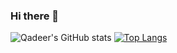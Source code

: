 ### Hi there 👋
![Qadeer's GitHub stats](https://github-readme-stats.vercel.app/api?username=qadeer1813&show_icons=true&bg_color=00000000)
[![Top Langs](https://github-readme-stats.vercel.app/api/top-langs/?username=qadeer1813&layout=donut)](https://github.com/qadeer1813/github-readme-stats)
<!--
**Qadeer1813/Qadeer1813** is a ✨ _special_ ✨ repository because its `README.md` (this file) appears on your GitHub profile.

Here are some ideas to get you started:

- 🔭 I’m currently working on ...
- 🌱 I’m currently learning 
- 👯 I’m looking to collaborate on ...
- 🤔 I’m looking for help with ...
- 💬 Ask me about ...
- 📫 How to reach me: ...
- 😄 Pronouns: ...
- ⚡ Fun fact: ...
-->
